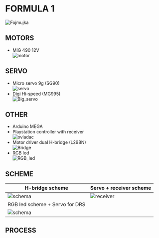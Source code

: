 # FORMULA 1
![Fojmujka](https://github.com/MaDProjekt/Formula1/assets/157323137/e4a4be73-c58e-41c0-a307-9cfcedf37552)

## MOTORS
- MIG 490 12V\
![motor](https://github.com/MaDProjekt/Formula1/assets/157323137/71b93e72-cd61-4600-88b2-59054b05d8e1)

## SERVO
- Micro servo 9g (SG90)\
![servo](https://github.com/MaDProjekt/Formula1/assets/157323137/c33978e5-e2ed-4172-bd56-470792c19acd)
- Digi Hi-speed (MG995)\
![Big_servo](https://github.com/MaDProjekt/Formula1/assets/157323137/36b15811-ca08-41f2-9f37-a3b954acbdfa)

## OTHER
- Arduino MEGA
- Playstation controller with receiver\
![ovladac](https://github.com/MaDProjekt/Formula1/assets/157323137/bf4e4669-4a5f-4bdb-8dd6-58328ca52f34)
- Motor driver dual H-bridge (L298N)\
![Bridge](https://github.com/MaDProjekt/Formula1/assets/157323137/798c9a0d-d20f-41ee-977c-e9ffee51063c)
- RGB led\
![RGB_led](https://github.com/MaDProjekt/Formula1/assets/157323137/023f02e8-99c9-459b-980e-b07fe1f1da5d)

## SCHEME

| H-bridge scheme             | Servo + receiver scheme            |
| ---------------------- | ---------------------- |
| ![schema](https://github.com/MaDProjekt/Formula1/assets/157323137/fea09472-8095-4ab5-93e0-0f4067c0ee72) | ![receiver](https://github.com/MaDProjekt/Formula1/assets/157323137/ff7269c1-9dd0-42a5-b654-4964fd836d77) |
| RGB led scheme + Servo for DRS            | 
| ![schema](https://github.com/MaDProjekt/Formula1/assets/157323137/fea09472-8095-4ab5-93e0-0f4067c0ee72) |
## PROCESS

  
